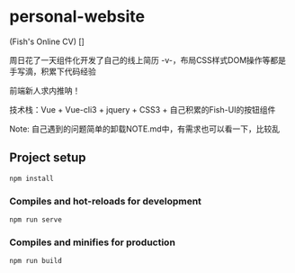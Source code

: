 # personal-website

(Fish's Online CV) []

周日花了一天组件化开发了自己的线上简历 -v-，布局CSS样式DOM操作等都是手写滴，积累下代码经验

前端新人求内推呐！

技术栈：Vue + Vue-cli3 + jquery + CSS3 + 自己积累的Fish-UI的按钮组件

Note: 自己遇到的问题简单的卸载NOTE.md中，有需求也可以看一下，比较乱

## Project setup
```
npm install
```

### Compiles and hot-reloads for development
```
npm run serve
```

### Compiles and minifies for production
```
npm run build
```

